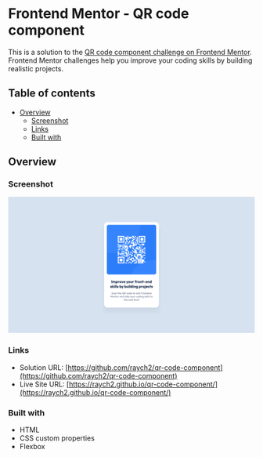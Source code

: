 # Frontend Mentor - QR code component

This is a solution to the [QR code component challenge on Frontend Mentor](https://www.frontendmentor.io/challenges/qr-code-component-iux_sIO_H). Frontend Mentor challenges help you improve your coding skills by building realistic projects.

## Table of contents

- [Overview](#overview)
  - [Screenshot](#screenshot)
  - [Links](#links)
  - [Built with](#built-with)

## Overview

### Screenshot

<img src="./images/qr-screenshot.png">

### Links

- Solution URL: [https://github.com/raych2/qr-code-component](https://github.com/raych2/qr-code-component)
- Live Site URL: [https://raych2.github.io/qr-code-component/](https://raych2.github.io/qr-code-component/)

### Built with

- HTML
- CSS custom properties
- Flexbox
